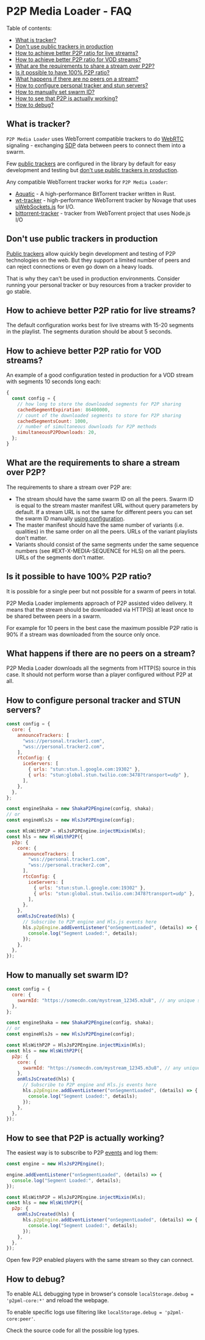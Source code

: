 # P2P Media Loader - FAQ

Table of contents:

- [What is tracker?](#what-is-tracker)
- [Don't use public trackers in production](#dont-use-public-trackers-in-production)
- [How to achieve better P2P ratio for live streams?](#how-to-achieve-better-p2p-ratio-for-live-streams)
- [How to achieve better P2P ratio for VOD streams?](#how-to-achieve-better-p2p-ratio-for-vod-streams)
- [What are the requirements to share a stream over P2P?](#what-are-the-requirements-to-share-a-stream-over-p2p)
- [Is it possible to have 100% P2P ratio?](#is-it-possible-to-have-100-p2p-ratio)
- [What happens if there are no peers on a stream?](#what-happens-if-there-are-no-peers-on-a-stream)
- [How to configure personal tracker and stun servers?](#how-to-configure-personal-tracker-and-stun-servers)
- [How to manually set swarm ID?](#how-to-manually-set-swarm-id)
- [How to see that P2P is actually working?](#how-to-see-that-p2p-is-actually-working)
- [How to debug?](#how-to-debug)

## What is tracker?

`P2P Media Loader` uses WebTorrent compatible trackers to do [WebRTC](https://en.wikipedia.org/wiki/WebRTC) signaling - exchanging [SDP](https://en.wikipedia.org/wiki/Session_Description_Protocol) data between peers to connect them into a swarm.

Few [public trackers](https://openwebtorrent.com/) are configured in the library by default for easy development and testing but [don't use public trackers in production](#dont-use-public-trackers-in-production).

Any compatible WebTorrent tracker works for `P2P Media Loader`:

- [Aquatic](https://github.com/greatest-ape/aquatic) - A high-performance BitTorrent tracker written in Rust.
- [wt-tracker](https://github.com/Novage/wt-tracker) - high-performance WebTorrent tracker by Novage that uses [uWebSockets.js](https://github.com/uNetworking/uWebSockets.js) for I/O.
- [bittorrent-tracker](https://github.com/webtorrent/bittorrent-tracker) - tracker from WebTorrent project that uses Node.js I/O

## Don't use public trackers in production

[Public trackers](https://openwebtorrent.com/) allow quickly begin development and testing of P2P technologies on the web.
But they support a limited number of peers and can reject connections or even go down on a heavy loads.

That is why they can't be used in production environments. Consider running your personal tracker or buy resources from a tracker provider to go stable.

## How to achieve better P2P ratio for live streams?

The default configuration works best for live streams with 15-20 segments in the playlist. The segments duration should be about 5 seconds.

## How to achieve better P2P ratio for VOD streams?

An example of a good configuration tested in production for a VOD stream with segments 10 seconds long each:

```javascript
{
  const config = {
    // how long to store the downloaded segments for P2P sharing
    cachedSegmentExpiration: 86400000,
    // count of the downloaded segments to store for P2P sharing
    cachedSegmentsCount: 1000,
    // number of simultaneous downloads for P2P methods
    simultaneousP2PDownloads: 20,
  };
}
```

## What are the requirements to share a stream over P2P?

The requirements to share a stream over P2P are:

- The stream should have the same swarm ID on all the peers. Swarm ID is equal to the stream master manifest URL without query parameters by default. If a stream URL is not the same for different peers you can set the swarm ID manually [using configuration](#how-to-manually-set-swarm-id).
- The master manifest should have the same number of variants (i.e. qualities) in the same order on all the peers. URLs of the variant playlists don't matter.
- Variants should consist of the same segments under the same sequence numbers (see #EXT-X-MEDIA-SEQUENCE for HLS) on all the peers. URLs of the segments don't matter.

## Is it possible to have 100% P2P ratio?

It is possible for a single peer but not possible for a swarm of peers in total.

P2P Media Loader implements approach of P2P assisted video delivery. It means that the stream should be downloaded via HTTP(S) at least once to be shared between peers in a swarm.

For example for 10 peers in the best case the maximum possible P2P ratio is 90% if a stream was downloaded from the source only once.

## What happens if there are no peers on a stream?

P2P Media Loader downloads all the segments from HTTP(S) source in this case. It should not perform worse than a player configured without P2P at all.

## How to configure personal tracker and STUN servers?

```javascript
const config = {
  core: {
    announceTrackers: [
      "wss://personal.tracker1.com",
      "wss://personal.tracker2.com",
    ],
    rtcConfig: {
      iceServers: [
        { urls: "stun:stun.l.google.com:19302" },
        { urls: "stun:global.stun.twilio.com:3478?transport=udp" },
      ],
    },
  },
};

const engineShaka = new ShakaP2PEngine(config, shaka);
// or
const engineHlsJs = new HlsJsP2PEngine(config);
```

```javascript
const HlsWithP2P = HlsJsP2PEngine.injectMixin(Hls);
const hls = new HlsWithP2P({
  p2p: {
    core: {
      announceTrackers: [
        "wss://personal.tracker1.com",
        "wss://personal.tracker2.com",
      ],
      rtcConfig: {
        iceServers: [
          { urls: "stun:stun.l.google.com:19302" },
          { urls: "stun:global.stun.twilio.com:3478?transport=udp" },
        ],
      },
    },
    onHlsJsCreated(hls) {
      // Subscribe to P2P engine and Hls.js events here
      hls.p2pEngine.addEventListener("onSegmentLoaded", (details) => {
        console.log("Segment Loaded:", details);
      });
    },
  },
});
```

## How to manually set swarm ID?

```javascript
const config = {
  core: {
    swarmId: "https://somecdn.com/mystream_12345.m3u8", // any unique string
  },
};

const engineShaka = new ShakaP2PEngine(config, shaka);
// or
const engineHlsJs = new HlsJsP2PEngine(config);
```

```javascript
const HlsWithP2P = HlsJsP2PEngine.injectMixin(Hls);
const hls = new HlsWithP2P({
  p2p: {
    core: {
      swarmId: "https://somecdn.com/mystream_12345.m3u8", // any unique string
    },
    onHlsJsCreated(hls) {
      // Subscribe to P2P engine and Hls.js events here
      hls.p2pEngine.addEventListener("onSegmentLoaded", (details) => {
        console.log("Segment Loaded:", details);
      });
    },
  },
});
```

## How to see that P2P is actually working?

The easiest way is to subscribe to P2P [events](https://novage.github.io/p2p-media-loader/docs/v1.0/types/p2p_media_loader_core.CoreEventMap.html) and log them:

```javascript
const engine = new HlsJsP2PEngine();

engine.addEventListener("onSegmentLoaded", (details) => {
  console.log("Segment Loaded:", details);
});
```

```javascript
const HlsWithP2P = HlsJsP2PEngine.injectMixin(Hls);
const hls = new HlsWithP2P({
  p2p: {
    onHlsJsCreated(hls) {
      hls.p2pEngine.addEventListener("onSegmentLoaded", (details) => {
        console.log("Segment Loaded:", details);
      });
    },
  },
});
```

Open few P2P enabled players with the same stream so they can connect.

## How to debug?

To enable ALL debugging type in browser's console `localStorage.debug = 'p2pml-core:*'` and reload the webpage.

To enable specific logs use filtering like `localStorage.debug = 'p2pml-core:peer'`.

Check the source code for all the possible log types.
